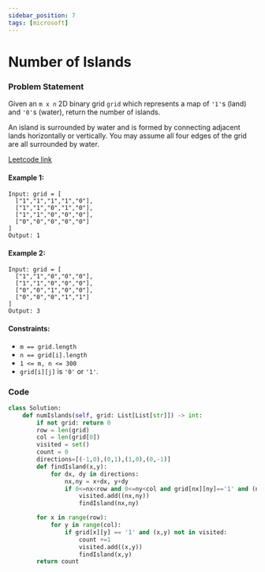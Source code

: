```yaml
---
sidebar_position: 7
tags: [microsoft]
---
```


# Number of Islands

### Problem Statement

Given an `m x n` 2D binary grid `grid` which represents a map of `'1'`s (land) and `'0'`s (water), return the number of islands.

An island is surrounded by water and is formed by connecting adjacent lands horizontally or vertically. You may assume all four edges of the grid are all surrounded by water.

[Leetcode link](https://leetcode.com/problems/number-of-islands/)

#### Example 1:

```
Input: grid = [
  ["1","1","1","1","0"],
  ["1","1","0","1","0"],
  ["1","1","0","0","0"],
  ["0","0","0","0","0"]
]
Output: 1
```

#### Example 2:

```
Input: grid = [
  ["1","1","0","0","0"],
  ["1","1","0","0","0"],
  ["0","0","1","0","0"],
  ["0","0","0","1","1"]
]
Output: 3
```

#### Constraints:

- `m == grid.length`
- `n == grid[i].length`
- `1 <= m, n <= 300`
- `grid[i][j]` is `'0'` or `'1'`.

### Code

```python title="Python Code"
class Solution:
    def numIslands(self, grid: List[List[str]]) -> int:
        if not grid: return 0
        row = len(grid)
        col = len(grid[0])
        visited = set()
        count = 0
        directions=[(-1,0),(0,1),(1,0),(0,-1)]
        def findIsland(x,y):
            for dx, dy in directions:
                nx,ny = x+dx, y+dy
                if 0<=nx<row and 0<=ny<col and grid[nx][ny]=='1' and (nx,ny) not in visited:
                    visited.add((nx,ny))
                    findIsland(nx,ny)

        for x in range(row):
            for y in range(col):
                if grid[x][y] == '1' and (x,y) not in visited:
                    count +=1
                    visited.add((x,y))
                    findIsland(x,y)
        return count
```
